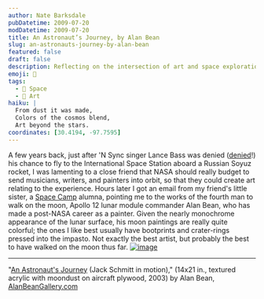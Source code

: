 ```yaml
---
author: Nate Barksdale
pubDatetime: 2009-07-20
modDatetime: 2009-07-20
title: An Astronaut’s Journey, by Alan Bean
slug: an-astronauts-journey-by-alan-bean
featured: false
draft: false
description: Reflecting on the intersection of art and space exploration, I discovered the vibrant works of Alan Bean, a moonwalker turned painter.
emoji: 🎨
tags:
  - 🌌 Space
  - 🎨 Art
haiku: |
  From dust it was made,  
  Colors of the cosmos blend,  
  Art beyond the stars.
coordinates: [30.4194, -97.7595]
---
```


A few years back, just after 'N Sync singer Lance Bass was denied ([denied](http://web.archive.org/web/20130109102023/http://www.hollywood.com/news/No_Space_for_Lance_Bass_/1113310)!) his chance to fly to the International Space Station aboard a Russian Soyuz rocket, I was lamenting to a close friend that NASA should really budget to send musicians, writers, and painters into orbit, so that they could create art relating to the experience. Hours later I got an email from my friend's little sister, a [Space Camp](http://www.spacecamp.com/) alumna, pointing me to the works of the fourth man to walk on the moon, Apollo 12 lunar module commander Alan Bean, who has made a post-NASA career as a painter. Given the nearly monochrome appearance of the lunar surface, his moon paintings are really quite colorful; the ones I like best usually have bootprints and crater-rings pressed into the impasto. Not exactly the best artist, but probably the best to have walked on the moon thus far. [![image](http://culture-making.com/media/AstronautsJourney.jpg)](http://www.alanbeangallery.com/AstronautsJourney-story.html)

---

"[An Astronaut's Journey](http://web.archive.org/web/20210307052508/http://www.alanbeangallery.com/AstronautsJourney-story.html) (Jack Schmitt in motion)," (14x21 in., textured acrylic with moondust on aircraft plywood, 2003) by Alan Bean, [AlanBeanGallery.com](http://www.alanbeangallery.com/)
